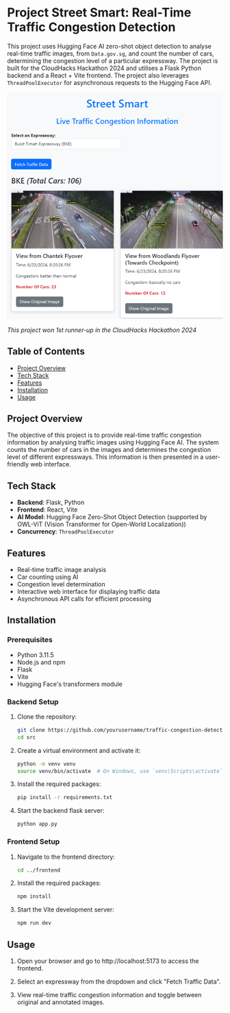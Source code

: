 # Project Street Smart: Real-Time Traffic Congestion Detection

This project uses Hugging Face AI zero-shot object detection to analyse real-time traffic images, from `Data.gov.sg`, and count the number of cars, determining the congestion level of a particular expressway. The project is built for the CloudHacks Hackathon 2024 and utilises a Flask Python backend and a React + Vite frontend. The project also leverages `ThreadPoolExecutor` for asynchronous requests to the Hugging Face API.

![Project Screenshot](./images/projectSample.png)

_This project won 1st runner-up in the CloudHacks Hackathon 2024_

## Table of Contents

- [Project Overview](#project-overview)
- [Tech Stack](#tech-stack)
- [Features](#features)
- [Installation](#installation)
- [Usage](#usage)

## Project Overview

The objective of this project is to provide real-time traffic congestion information by analysing traffic images using Hugging Face AI. The system counts the number of cars in the images and determines the congestion level of different expressways. This information is then presented in a user-friendly web interface.

## Tech Stack

- **Backend**: Flask, Python
- **Frontend**: React, Vite
- **AI Model**: Hugging Face Zero-Shot Object Detection (supported by OWL-ViT (Vision Transformer for Open-World Localization))
- **Concurrency**: `ThreadPoolExecutor`

## Features

- Real-time traffic image analysis
- Car counting using AI
- Congestion level determination
- Interactive web interface for displaying traffic data
- Asynchronous API calls for efficient processing

## Installation

### Prerequisites

- Python 3.11.5
- Node.js and npm
- Flask
- Vite
- Hugging Face's transformers module

### Backend Setup

1. Clone the repository:

   ```bash
   git clone https://github.com/yourusername/traffic-congestion-detection.git
   cd src
   ```

2. Create a virtual environment and activate it:

   ```bash
   python -m venv venv
   source venv/bin/activate  # On Windows, use `venv\Scripts\activate`
   ```

3. Install the required packages:

   ```bash
   pip install -r requirements.txt
   ```

4. Start the backend flask server:
   ```bash
   python app.py
   ```

### Frontend Setup

1. Navigate to the frontend directory:

   ```bash
   cd ../frontend
   ```

2. Install the required packages:

   ```bash
   npm install
   ```

3. Start the Vite development server:
   ```bash
   npm run dev
   ```

## Usage

1. Open your browser and go to http://localhost:5173 to access the frontend.

2. Select an expressway from the dropdown and click "Fetch Traffic Data".

3. View real-time traffic congestion information and toggle between original and annotated images.
